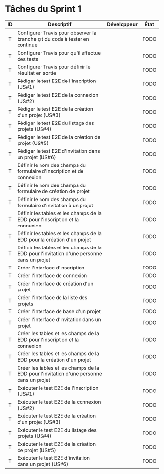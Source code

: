 Tâches du Sprint 1
==

| ID | Descriptif | Développeur | État |
| :-: | -- | :-: | :-: |
| T | Configurer Travis pour observer la branche git du code à tester en continue |  | TODO |
| T | Configurer Travis pour qu'il effectue des tests |  | TODO |
| T | Configurer Travis pour définir le résultat en sortie |  | TODO |
| T | Rédiger le test E2E de l'inscription (US#1) |  | TODO |
| T | Rédiger le test E2E de la connexion (US#2) |  | TODO |
| T | Rédiger le test E2E de la création d'un projet (US#3) |  | TODO |
| T | Rédiger le test E2E du listage des projets (US#4) |  | TODO |
| T | Rédiger le test E2E de la création de projet (US#5) |  | TODO |
| T | Rédiger le test E2E d'invitation dans un projet (US#6) |  | TODO |
| T | Définir le nom des champs du formulaire d'inscription et de connexion |  | TODO |
| T | Définir le nom des champs du formulaire de création de projet |  | TODO |
| T | Définir le nom des champs du formulaire d'invitation à un projet |  | TODO |
| T | Définir les tables et les champs de la BDD pour l'inscription et la connexion |  | TODO |
| T | Définir les tables et les champs de la BDD pour la création d'un projet |  | TODO |
| T | Définir les tables et les champs de la BDD pour l'invitation d'une personne dans un projet |  | TODO |
| T | Créer l'interface d'inscription |  | TODO |
| T | Créer l'interface de connexion |  | TODO |
| T | Créer l'interface de création d'un projet |  | TODO |
| T | Créer l'interface de la liste des projets |  | TODO |
| T | Créer l'interface de base d'un projet |  | TODO |
| T | Créer l'interface d'invitation dans un projet |  | TODO |
| T | Créer les tables et les champs de la BDD pour l'inscription et la connexion |  | TODO |
| T | Créer les tables et les champs de la BDD pour la création d'un projet |  | TODO |
| T | Créer les tables et les champs de la BDD pour l'invitation d'une personne dans un projet |  | TODO |
| T | Exécuter le test E2E de l'inscription (US#1) |  | TODO |
| T | Exécuter le test E2E de la connexion (US#2) |  | TODO |
| T | Exécuter le test E2E de la création d'un projet (US#3) |  | TODO |
| T | Exécuter le test E2E du listage des projets (US#4) |  | TODO |
| T | Exécuter le test E2E de la création de projet (US#5) |  | TODO |
| T | Exécuter le test E2E d'invitation dans un projet (US#6) |  | TODO |

